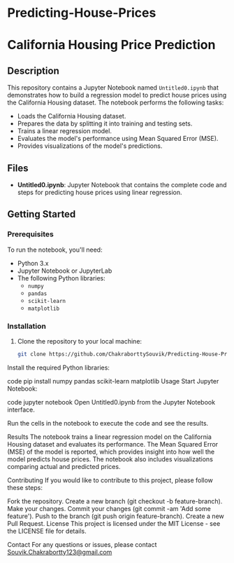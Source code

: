 # Predicting-House-Prices
# California Housing Price Prediction

## Description

This repository contains a Jupyter Notebook named `Untitled0.ipynb` that demonstrates how to build a regression model to predict house prices using the California Housing dataset. The notebook performs the following tasks:

- Loads the California Housing dataset.
- Prepares the data by splitting it into training and testing sets.
- Trains a linear regression model.
- Evaluates the model's performance using Mean Squared Error (MSE).
- Provides visualizations of the model's predictions.

## Files

- **Untitled0.ipynb**: Jupyter Notebook that contains the complete code and steps for predicting house prices using linear regression.

## Getting Started

### Prerequisites

To run the notebook, you'll need:
- Python 3.x
- Jupyter Notebook or JupyterLab
- The following Python libraries:
  - `numpy`
  - `pandas`
  - `scikit-learn`
  - `matplotlib`

### Installation

1. Clone the repository to your local machine:

   ```bash
   git clone https://github.com/ChakraborttySouvik/Predicting-House-Prices/
Install the required Python libraries:

code
pip install numpy pandas scikit-learn matplotlib
Usage
Start Jupyter Notebook:

code
jupyter notebook
Open Untitled0.ipynb from the Jupyter Notebook interface.

Run the cells in the notebook to execute the code and see the results.

Results
The notebook trains a linear regression model on the California Housing dataset and evaluates its performance. The Mean Squared Error (MSE) of the model is reported, which provides insight into how well the model predicts house prices. The notebook also includes visualizations comparing actual and predicted prices.

Contributing
If you would like to contribute to this project, please follow these steps:

Fork the repository.
Create a new branch (git checkout -b feature-branch).
Make your changes.
Commit your changes (git commit -am 'Add some feature').
Push to the branch (git push origin feature-branch).
Create a new Pull Request.
License
This project is licensed under the MIT License - see the LICENSE file for details.

Contact
For any questions or issues, please contact Souvik.Chakrabortty123@gmail.com

